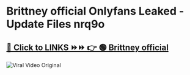 
 # Brittney official Onlyfans Leaked - Update Files nrq9o

## <h2><a href="https://clipsfans.com/Brittney_official&ref=git">🔗 Click to LINKS ⏩⏩ 👉 🟢 Brittney official </a></h2>

<a href="https://clipsfans.com/Brittney_official&ref=git" rel="nofollow" data-target="animated-image.originalLink"><img src="https://i.ibb.co.com/xMMVF88/686577567.gif" alt="Viral Video Original" style="max-width: 100%; display: inline-block;" data-target="animated-image.originalImage"></a>

